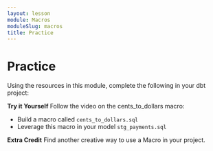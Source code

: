 ```yaml
---
layout: lesson
module: Macros
moduleSlug: macros
title: Practice
---
```


# Practice 
Using the resources in this module, complete the following in your dbt project:

**Try it Yourself**
Follow the video on the cents_to_dollars macro:
- Build a macro called `cents_to_dollars.sql`
- Leverage this macro in your model `stg_payments.sql`

**Extra Credit**
Find another creative way to use a Macro in your project.